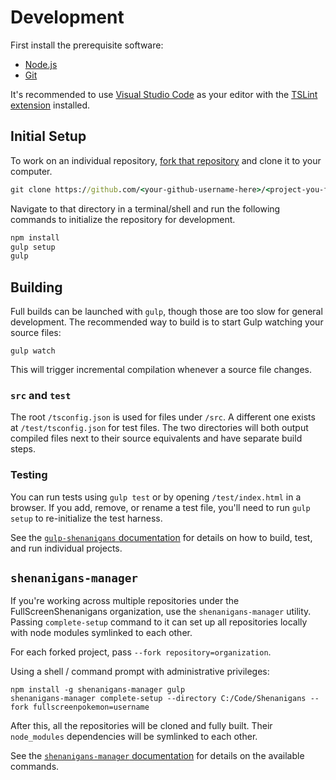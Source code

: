 # Development

First install the prerequisite software:
* [Node.js](http://node.js.org)
* [Git](https://git-scm.com/downloads)

It's recommended to use [Visual Studio Code](https://code.visualstudio.com/) as your editor with the [TSLint extension](https://marketplace.visualstudio.com/items?itemName=eg2.tslint) installed.


## Initial Setup

To work on an individual repository, [fork that repository](https://help.github.com/articles/fork-a-repo/) and clone it to your computer.

```cmd
git clone https://github.com/<your-github-username-here>/<project-you-forked>
```

Navigate to that directory in a terminal/shell and run the following commands to initialize the repository for development.

```cmd
npm install
gulp setup
gulp
```


## Building

Full builds can be launched with `gulp`, though those are too slow for general development.
The recommended way to build is to start Gulp watching your source files:

```shell
gulp watch
```

This will trigger incremental compilation whenever a source file changes.

### `src` and `test`

The root `/tsconfig.json` is used for files under `/src`.
A different one exists at `/test/tsconfig.json` for test files.
The two directories will both output compiled files next to their source equivalents and have separate build steps.

### Testing

You can run tests using `gulp test` or by opening `/test/index.html` in a browser.
If you add, remove, or rename a test file, you'll need to run `gulp setup` to re-initialize the test harness.

See the [`gulp-shenanigans` documentation](https://github.com/FullScreenShenanigans/gulp-shenanigans/blob/master/README.md#builds) for details on how to build, test, and run individual projects.


## `shenanigans-manager`

If you're working across multiple repositories under the FullScreenShenanigans organization, use the `shenanigans-manager` utility.
Passing `complete-setup` command to it can set up all repositories locally with node modules symlinked to each other.

For each forked project, pass `--fork repository=organization`.

Using a shell / command prompt with administrative privileges:

```shell
npm install -g shenanigans-manager gulp
shenanigans-manager complete-setup --directory C:/Code/Shenanigans --fork fullscreenpokemon=username
```

After this, all the repositories will be cloned and fully built.
Their `node_modules` dependencies will be symlinked to each other.

See the [`shenanigans-manager` documentation](https://github.com/FullScreenShenanigans/shenanigans-manager) for details on the available commands.
